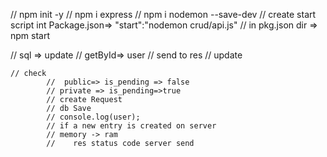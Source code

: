 // npm init -y 
// npm i express
//  npm i nodemon --save-dev
// create start script int Package.json=>  "start":"nodemon crud/api.js"
// in pkg.json dir => npm start

// sql => update 
    // getById=> user
    // send to res
    // update

    // check
            //  public=> is_pending => false
            // private => is_pending=>true
            // create Request
            // db Save
            // console.log(user);
            // if a new entry is created on server
            // memory -> ram
            //    res status code server send